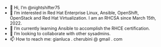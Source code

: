 - 👋 Hi, I’m @nightshifter75
- 👀 I’m interested in Red Hat Enterprise Linux, Ansible, OpenShift, OpenStack and Red Hat Virtualization. I am an RHCSA since March 15th, 2022.
- 🌱 I’m currently learning Ansible to accomplish the RHCE certification.
- 💞️ I’m looking to collaborate with other sysadmins.
- 📫 How to reach me: gianluca . cherubini @ gmail . com

<!---
nightshifter75/nightshifter75 is a ✨ special ✨ repository because its `README.md` (this file) appears on your GitHub profile.
You can click the Preview link to take a look at your changes.
--->
